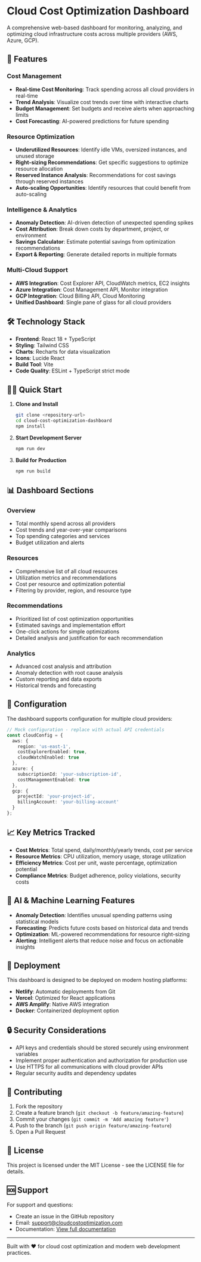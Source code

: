# Cloud Cost Optimization Dashboard

A comprehensive web-based dashboard for monitoring, analyzing, and optimizing cloud infrastructure costs across multiple providers (AWS, Azure, GCP).

## 🚀 Features

### Cost Management
- **Real-time Cost Monitoring**: Track spending across all cloud providers in real-time
- **Trend Analysis**: Visualize cost trends over time with interactive charts
- **Budget Management**: Set budgets and receive alerts when approaching limits
- **Cost Forecasting**: AI-powered predictions for future spending

### Resource Optimization
- **Underutilized Resources**: Identify idle VMs, oversized instances, and unused storage
- **Right-sizing Recommendations**: Get specific suggestions to optimize resource allocation
- **Reserved Instance Analysis**: Recommendations for cost savings through reserved instances
- **Auto-scaling Opportunities**: Identify resources that could benefit from auto-scaling

### Intelligence & Analytics
- **Anomaly Detection**: AI-driven detection of unexpected spending spikes
- **Cost Attribution**: Break down costs by department, project, or environment
- **Savings Calculator**: Estimate potential savings from optimization recommendations
- **Export & Reporting**: Generate detailed reports in multiple formats

### Multi-Cloud Support
- **AWS Integration**: Cost Explorer API, CloudWatch metrics, EC2 insights
- **Azure Integration**: Cost Management API, Monitor integration
- **GCP Integration**: Cloud Billing API, Cloud Monitoring
- **Unified Dashboard**: Single pane of glass for all cloud providers

## 🛠️ Technology Stack

- **Frontend**: React 18 + TypeScript
- **Styling**: Tailwind CSS
- **Charts**: Recharts for data visualization
- **Icons**: Lucide React
- **Build Tool**: Vite
- **Code Quality**: ESLint + TypeScript strict mode

## 🏃‍♂️ Quick Start

1. **Clone and Install**
   ```bash
   git clone <repository-url>
   cd cloud-cost-optimization-dashboard
   npm install
   ```

2. **Start Development Server**
   ```bash
   npm run dev
   ```

3. **Build for Production**
   ```bash
   npm run build
   ```

## 📊 Dashboard Sections

### Overview
- Total monthly spend across all providers
- Cost trends and year-over-year comparisons
- Top spending categories and services
- Budget utilization and alerts

### Resources
- Comprehensive list of all cloud resources
- Utilization metrics and recommendations
- Cost per resource and optimization potential
- Filtering by provider, region, and resource type

### Recommendations
- Prioritized list of cost optimization opportunities
- Estimated savings and implementation effort
- One-click actions for simple optimizations
- Detailed analysis and justification for each recommendation

### Analytics
- Advanced cost analysis and attribution
- Anomaly detection with root cause analysis
- Custom reporting and data exports
- Historical trends and forecasting

## 🔧 Configuration

The dashboard supports configuration for multiple cloud providers:

```typescript
// Mock configuration - replace with actual API credentials
const cloudConfig = {
  aws: {
    region: 'us-east-1',
    costExplorerEnabled: true,
    cloudWatchEnabled: true
  },
  azure: {
    subscriptionId: 'your-subscription-id',
    costManagementEnabled: true
  },
  gcp: {
    projectId: 'your-project-id',
    billingAccount: 'your-billing-account'
  }
};
```

## 📈 Key Metrics Tracked

- **Cost Metrics**: Total spend, daily/monthly/yearly trends, cost per service
- **Resource Metrics**: CPU utilization, memory usage, storage utilization
- **Efficiency Metrics**: Cost per unit, waste percentage, optimization potential
- **Compliance Metrics**: Budget adherence, policy violations, security costs

## 🤖 AI & Machine Learning Features

- **Anomaly Detection**: Identifies unusual spending patterns using statistical models
- **Forecasting**: Predicts future costs based on historical data and trends
- **Optimization**: ML-powered recommendations for resource right-sizing
- **Alerting**: Intelligent alerts that reduce noise and focus on actionable insights

## 🚀 Deployment

This dashboard is designed to be deployed on modern hosting platforms:

- **Netlify**: Automatic deployments from Git
- **Vercel**: Optimized for React applications
- **AWS Amplify**: Native AWS integration
- **Docker**: Containerized deployment option

## 🔒 Security Considerations

- API keys and credentials should be stored securely using environment variables
- Implement proper authentication and authorization for production use
- Use HTTPS for all communications with cloud provider APIs
- Regular security audits and dependency updates

## 🤝 Contributing

1. Fork the repository
2. Create a feature branch (`git checkout -b feature/amazing-feature`)
3. Commit your changes (`git commit -m 'Add amazing feature'`)
4. Push to the branch (`git push origin feature/amazing-feature`)
5. Open a Pull Request

## 📄 License

This project is licensed under the MIT License - see the LICENSE file for details.

## 🆘 Support

For support and questions:
- Create an issue in the GitHub repository
- Email: support@cloudcostoptimization.com
- Documentation: [View full documentation](docs/README.md)

---

Built with ❤️ for cloud cost optimization and modern web development practices.
